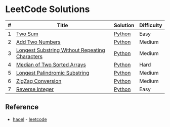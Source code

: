 # LeetCode Solutions

| # | Title | Solution | Difficulty |
|---| ----- | -------- | ---------- |
|1|[Two Sum](https://oj.leetcode.com/problems/two-sum/)| [Python](./Solutions/two-sum.py)|Easy|
|2|[Add Two Numbers](https://leetcode.com/problems/add-two-numbers)| [Python](./Solutions/add-two-numbers.py)|Medium|
|3|[Longest Substring Without Repeating Characters](https://leetcode.com/problems/longest-substring-without-repeating-characters)| [Python](./Solutions/longest-substring-without-repeating-characters.py)|Medium|
|4|[Median of Two Sorted Arrays](https://leetcode.com/problems/median-of-two-sorted-arrays)| [Python](./Solutions/median-of-two-sorted-arrays.py)|Hard|
|5|[Longest Palindromic Substring](https://leetcode.com/problems/longest-palindromic-substring)| [Python](./Solutions/longest-palindromic-substring.py)|Medium|
|6|[ZigZag Conversion](https://leetcode.com/problems/zigzag-conversion)| [Python](./Solutions/zigzag-conversion.py)|Medium|
|7|[Reverse Integer](https://leetcode.com/problems/reverse-integer)| [Python](./Solutions/reverse-integer.py)|Easy|

## Reference

+ [haoel](https://github.com/haoel) - [leetcode](https://github.com/haoel/leetcode)
